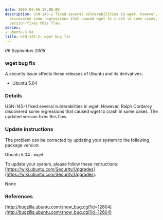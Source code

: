 ```yaml
---
date: 2005-09-06 12:00:00
description: USN-145-1 fixed several vulnerabilities in wget. However, Ralph Corderoy
  discovered some regressions that caused wget to crash in some cases. The updated
  version fixes this flaw.
series:
- ubuntu-5.04
title: USN-145-2: wget bug fix
---
```


*06 September 2005*

### wget bug fix

A security issue affects these releases of Ubuntu and its derivatives:

* Ubuntu 5.04

### Details

USN-145-1 fixed several vulnerabilities in wget. However, Ralph Corderoy discovered some regressions that caused wget to crash in some cases. The updated version fixes this flaw.

### Update instructions

The problem can be corrected by updating your system to the following package version:

Ubuntu 5.04
 : wget 

To update your system, please follow these instructions: [https://wiki.ubuntu.com/Security/Upgrades](https://wiki.ubuntu.com/Security/Upgrades).

None

### References

 
 [http://bugzilla.ubuntu.com/show_bug.cgi?id=12604](http://bugzilla.ubuntu.com/show_bug.cgi?id=12604)